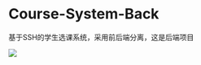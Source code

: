 # Course-System-Back
基于SSH的学生选课系统，采用前后端分离，这是后端项目

![](https://img.shields.io/badge/Licence-MIT-green.svg)
